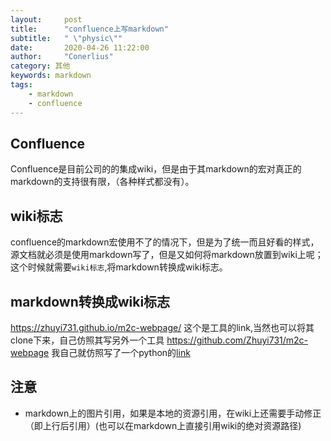 ```yaml
---
layout:     post
title:      "confluence上写markdown"
subtitle:   " \"physic\""
date:       2020-04-26 11:22:00
author:     "Conerlius"
category: 其他
keywords: markdown
tags:
    - markdown
    - confluence
---
```


## Confluence
Confluence是目前公司的的集成wiki，但是由于其markdown的宏对真正的markdown的支持很有限，（各种样式都没有）。
## wiki标志
confluence的markdown宏使用不了的情况下，但是为了统一而且好看的样式，源文档就必须是使用markdown写了，但是又如何将markdown放置到wiki上呢；这个时候就需要`wiki标志`,将markdown转换成wiki标志。
## markdown转换成wiki标志
https://zhuyi731.github.io/m2c-webpage/ 这个是工具的link,当然也可以将其clone下来，自己仿照其写另外一个工具 https://github.com/Zhuyi731/m2c-webpage
我自己就仿照写了一个python的[link](https://github.com/Conerlius/ConvertMarkdownToConfluence)

## 注意
- markdown上的图片引用，如果是本地的资源引用，在wiki上还需要手动修正（即上行后引用）(也可以在markdown上直接引用wiki的绝对资源路径)